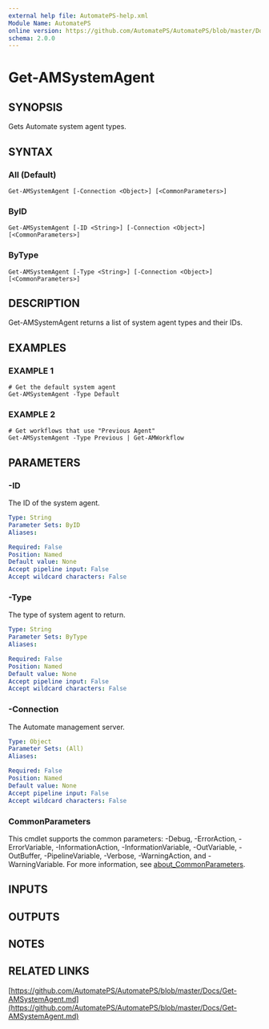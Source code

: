 ```yaml
---
external help file: AutomatePS-help.xml
Module Name: AutomatePS
online version: https://github.com/AutomatePS/AutomatePS/blob/master/Docs/Get-AMSystemAgent.md
schema: 2.0.0
---
```


# Get-AMSystemAgent

## SYNOPSIS
Gets Automate system agent types.

## SYNTAX

### All (Default)
```
Get-AMSystemAgent [-Connection <Object>] [<CommonParameters>]
```

### ByID
```
Get-AMSystemAgent [-ID <String>] [-Connection <Object>] [<CommonParameters>]
```

### ByType
```
Get-AMSystemAgent [-Type <String>] [-Connection <Object>] [<CommonParameters>]
```

## DESCRIPTION
Get-AMSystemAgent returns a list of system agent types and their IDs.

## EXAMPLES

### EXAMPLE 1
```
# Get the default system agent
Get-AMSystemAgent -Type Default
```

### EXAMPLE 2
```
# Get workflows that use "Previous Agent"
Get-AMSystemAgent -Type Previous | Get-AMWorkflow
```

## PARAMETERS

### -ID
The ID of the system agent.

```yaml
Type: String
Parameter Sets: ByID
Aliases:

Required: False
Position: Named
Default value: None
Accept pipeline input: False
Accept wildcard characters: False
```

### -Type
The type of system agent to return.

```yaml
Type: String
Parameter Sets: ByType
Aliases:

Required: False
Position: Named
Default value: None
Accept pipeline input: False
Accept wildcard characters: False
```

### -Connection
The Automate management server.

```yaml
Type: Object
Parameter Sets: (All)
Aliases:

Required: False
Position: Named
Default value: None
Accept pipeline input: False
Accept wildcard characters: False
```

### CommonParameters
This cmdlet supports the common parameters: -Debug, -ErrorAction, -ErrorVariable, -InformationAction, -InformationVariable, -OutVariable, -OutBuffer, -PipelineVariable, -Verbose, -WarningAction, and -WarningVariable. For more information, see [about_CommonParameters](http://go.microsoft.com/fwlink/?LinkID=113216).

## INPUTS

## OUTPUTS

## NOTES

## RELATED LINKS

[https://github.com/AutomatePS/AutomatePS/blob/master/Docs/Get-AMSystemAgent.md](https://github.com/AutomatePS/AutomatePS/blob/master/Docs/Get-AMSystemAgent.md)

